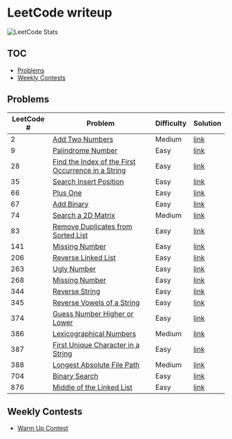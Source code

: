 # LeetCode writeup

![LeetCode Stats](https://leetcard.jacoblin.cool/Offliner?theme=light&ext=activity)

## TOC
* [Problems](#problems)
* [Weekly Contests](#weekly-contests)

## Problems
| LeetCode # | Problem                                                                                                                                                            | Difficulty | Solution                                                                                                                          |
| ---------- | ------------------------------------------------------------------------------------------------------------------------------------------------------------------ | ---------- | --------------------------------------------------------------------------------------------------------------------------------- |
| 2          | <a href="https://leetcode.com/problems/add-two-numbers/" target="_blank">Add Two Numbers</a>                                                                       | Medium     | [link](./problems/2_add_two_numbers/2_add_two_numbers.md)                                                                         |
| 9          | <a href="https://leetcode.com/problems/palindrome-number/" target="_blank">Palindrome Number</a>                                                                   | Easy       | [link](./problems/9_palindrome_number/9_palindrome_number.md)                                                                     |
| 28         | <a href="https://leetcode.com/problems/find-the-index-of-the-first-occurrence-in-a-string/" target="_blank">Find the Index of the First Occurrence in a String</a> | Easy       | [link](./problems/28_find_the_index_of_the_first_occurrence_in_a_string/28_find_the_index_of_the_first_occurrence_in_a_string.md) |
| 35         | <a href="https://leetcode.com/problems/search-insert-position/" target="_blank">Search Insert Position</a>                                                         | Easy       | [link](./problems/35_search_insert_position/35_search_insert_position.md)                                                         |
| 66         | <a href="https://leetcode.com/problems/plus-one/" target="_blank">Plus One</a>                                                                                     | Easy       | [link](./problems/66_plus_one/66_plus_one.md)                                                                                     |
| 67         | <a href="https://leetcode.com/problems/add-binary/" target="_blank">Add Binary</a>                                                                                 | Easy       | [link](./problems/67_add_binary/67_add_binary.md)                                                                                 |
| 74         | <a href="https://leetcode.com/problems/search-a-2d-matrix/" target="_blank">Search a 2D Matrix</a>                                                                 | Medium     | [link](./problems/74_search_a_2d_matrix/74_search_a_2d_matrix.md)                                                                 |
| 83         | <a href="https://leetcode.com/problems/remove-duplicates-from-sorted-list/" target="_blank">Remove Duplicates from Sorted List</a>                                 | Easy       | [link](./problems/83_remove_duplicates_from_sorted_list/83_remove_duplicates_from_sorted_list.md)                                 |
| 141        | <a href="https://leetcode.com/problems/missing-number/" target="_blank">Missing Number</a>                                                                         | Easy       | [link](./problems/141_linked_list_cycle/141_linked_list_cycle.md)                                                                 |
| 206        | <a href="https://leetcode.com/problems/reverse-linked-list/" target="_blank">Reverse Linked List</a>                                                               | Easy       | [link](./problems/206_reverse_linked_list/206_reverse_linked_list.md)                                                             |
| 263        | <a href="https://leetcode.com/problems/ugly-number/" target="_blank">Ugly Number</a>                                                                               | Easy       | [link](./problems/263_ugly_number/263_ugly_number.md)                                                                             |
| 268        | <a href="https://leetcode.com/problems/missing-number/" target="_blank">Missing Number</a>                                                                         | Easy       | [link](./problems/268_missing_number/268_missing_number.md)                                                                       |
| 344        | <a href="https://leetcode.com/problems/reverse-string/" target="_blank">Reverse String</a>                                                                         | Easy       | [link](./problems/344_reverse_string/344_reverse_string.md)                                                                       |
| 345        | <a href="https://leetcode.com/problems/reverse-vowels-of-a-string/" target="_blank">Reverse Vowels of a String</a>                                                 | Easy       | [link](./problems/345_reverse_vowels_of_a_string/345_reverse_vowels_of_a_string.md)                                               |
| 374        | <a href="https://leetcode.com/problems/guess-number-higher-or-lower/" target="_blank">Guess Number Higher or Lower</a>                                             | Easy       | [link](./problems/374_guess_number_higher_or_lower/374_guess_number_higher_or_lower.md)                                           |
| 386        | <a href="https://leetcode.com/problems/lexicographical-numbers/" target="_blank">Lexicographical Numbers</a>                                                       | Medium     | [link](./problems/386_lexicographical_numbers/386_lexicographical_numbers.md)                                                     |
| 387        | <a href="https://leetcode.com/problems/first-unique-character-in-a-string/" target="_blank">First Unique Character in a String</a>                                 | Easy       | [link](./problems/387_first_unique_character_in_a_string/387_first_unique_character_in_a_string.md)                               |
| 388        | <a href="https://leetcode.com/problems/longest-absolute-file-path/" target="_blank">Longest Absolute File Path</a>                                                 | Medium     | [link](./problems/388_longest_absolute_file_path/388_longest_absolute_file_path.md)                                               |
| 704        | <a href="https://leetcode.com/problems/binary-search/" target="_blank">Binary Search</a>                                                                           | Easy       | [link](./problems/704_binary_search/binary_search.md)                                                                             |
| 876        | <a href="https://leetcode.com/problems/middle-of-the-linked-list/" target="_blank">Middle of the Linked List<br></a>                                               | Easy       | [link](./problems/876_middle_of_the_linked_list/876_middle_of_the_linked_list.md)                                                 |

## Weekly Contests
* [Warm Up Contest](./contests/1_warm_up_contest/1_warm_up_contest.md)